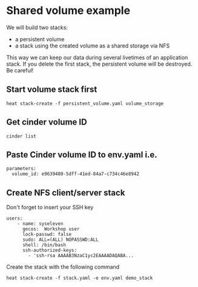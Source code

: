 # Shared volume example
We will build two stacks: 
* a persistent volume
* a stack using the created volume as a shared storage via NFS

This way we can keep our data during several livetimes of an application stack. If you delete the first stack, the persistent volume will be destroyed. Be careful!

## Start volume stack first

```
heat stack-create -f persistent_volume.yaml volume_storage
```

## Get cinder volume ID

```
cinder list
```

## Paste Cinder volume ID to env.yaml i.e.

```
parameters:
  volume_id: e9639480-5dff-41ed-84a7-c734c46e8942
```

## Create NFS client/server stack
Don't forget to insert your SSH key

```
users:
    - name: syseleven
      gecos:  Workshop user
      lock-passwd: false
      sudo: ALL=(ALL) NOPASSWD:ALL
      shell: /bin/bash
      ssh-authorized-keys:
        - 'ssh-rsa AAAAB3NzaC1yc2EAAAADAQABA...
```

Create the stack with the following command

```
heat stack-create -f stack.yaml -e env.yaml demo_stack
```


